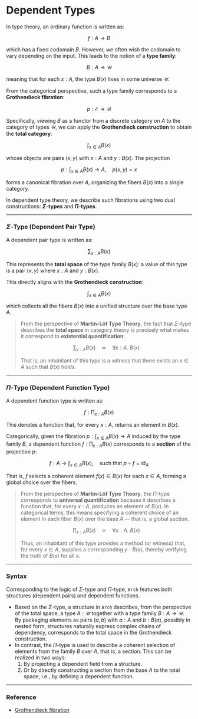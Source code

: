 # Dependent Types

In type theory, an ordinary function is written as:

$$
f : A \to B
$$

which has a fixed codomain $B$. However, we often wish the codomain to vary depending on the input. This leads to the notion of a **type family**:

$$
B : A \to \mathcal{U}
$$

meaning that for each $x : A$, the type $B(x)$ lives in some universe $\mathcal{U}$.

From the categorical perspective, such a type family corresponds to a **Grothendieck fibration**:

$$
p : \mathcal{E} \to \mathcal{B}
$$

Specifically, viewing $B$ as a functor from a discrete category on $A$ to the category of types $\mathcal{U}$, we can apply the **Grothendieck construction** to obtain the **total category**:

$$
\int_{x \in A} B(x)
$$

whose objects are pairs $(x, y)$ with $x : A$ and $y : B(x)$. The projection

$$
p : \int_{x \in A} B(x) \to A, \quad p(x, y) = x
$$

forms a canonical fibration over $A$, organizing the fibers $B(x)$ into a single category.

In dependent type theory, we describe such fibrations using two dual constructions: **$\Sigma$-types** and **$\Pi$-types**.

------

### **$\Sigma$-Type (Dependent Pair Type)**

A dependent pair type is written as:

$$
\sum_{x:A} B(x)
$$

This represents the **total space** of the type family $B(x)$: a value of this type is a pair $\langle x, y \rangle$ where $x : A$ and $y : B(x)$.

This directly aligns with the **Grothendieck construction**:

$$
\int_{x \in A} B(x)
$$

which collects all the fibers $B(x)$ into a unified structure over the base type $A$.

> From the perspective of **Martin-Löf Type Theory**, the fact that $\Sigma$-type describes the **total space** in category theory is precisely what makes it correspond to **existential quantification**:
>
> $$
> \sum_{x:A} B(x) \quad \simeq \quad \exists x : A.\ B(x)
> $$
>
> That is, an inhabitant of this type is a witness that there exists an $x \in A$ such that $B(x)$ holds.

------

### **$\Pi$-Type (Dependent Function Type)**

A dependent function type is written as:

$$
f : \prod_{x:A} B(x)
$$

This denotes a function that, for every $x : A$, returns an element in $B(x)$.

Categorically, given the fibration $p : \int_{x \in A} B(x) \to A$ induced by the type family $B$, a dependent function $f : \prod_{x:A} B(x)$ corresponds to a **section** of the projection $p$:

$$
f : A \to \int_{x \in A} B(x), \quad \text{such that } p \circ f = \mathrm{id}_A
$$

That is, $f$ selects a coherent element $f(x) \in B(x)$ for each $x \in A$, forming a global choice over the fibers.

> From the perspective of **Martin-Löf Type Theory**, the $\Pi$-type corresponds to **universal quantification** because it describes a function that, for every $x : A$, produces an element of $B(x)$. In categorical terms, this means specifying a coherent choice of an element in each fiber $B(x)$ over the base $A$ &mdash; that is, a global section.
>
> $$
> \prod_{x:A} B(x) \quad \simeq \quad \forall x : A.\ B(x)
> $$
>
> Thus, an inhabitant of this type provides a method (or witness) that, for every $x \in A$, supplies a corresponding $y : B(x)$, thereby verifying the truth of $B(x)$ for all $x$.

---

### Syntax

Corresponding to the logic of $\Sigma$-type and $\Pi$-type, `Arch` features both structures (dependent pairs) and dependent functions.

- Based on the $\Sigma$-type, a structure in `Arch` describes, from the perspective of the total space, a type $A : \mathcal{U}$ together with a type family $B : A \to \mathcal{U}$. By packaging elements as pairs $(a, b)$ with $a : A$ and $b : B(a)$, possibly in nested form, structures naturally express complex chains of dependency, corresponds to the total space in the Grothendieck construction.
- In contrast, the $\Pi$-type is used to describe a coherent selection of elements from the family $B$ over $A$, that is, a section. This can be realized in two ways:
  1. By projecting a dependent field from a structure.
  2. Or by directly constructing a section from the base $A$ to the total space, i.e., by defining a dependent function.

---

### Reference

- [Grothendieck fibration](https://ncatlab.org/nlab/show/Grothendieck+fibration)
